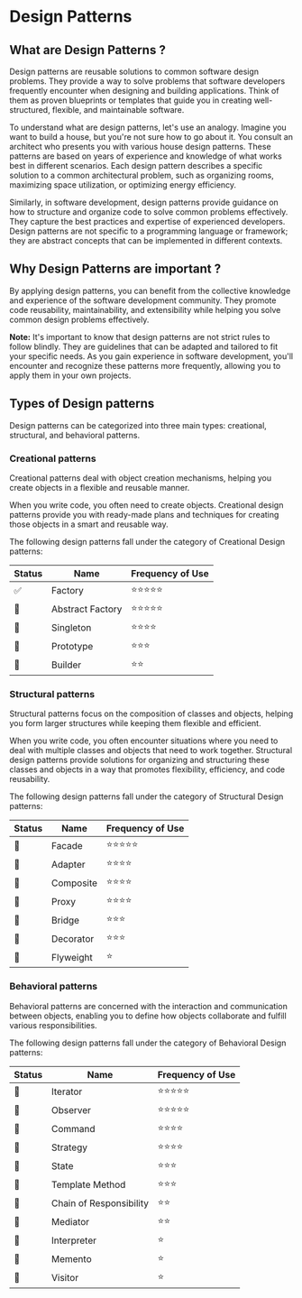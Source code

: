 # Design Patterns

## What are Design Patterns ?
Design patterns are reusable solutions to common software design problems. They provide a way to solve problems that software developers frequently encounter when designing and building applications. Think of them as proven blueprints or templates that guide you in creating well-structured, flexible, and maintainable software.

To understand what are design patterns, let's use an analogy. Imagine you want to build a house, but you're not sure how to go about it. You consult an architect who presents you with various house design patterns. These patterns are based on years of experience and knowledge of what works best in different scenarios. Each design pattern describes a specific solution to a common architectural problem, such as organizing rooms, maximizing space utilization, or optimizing energy efficiency.

Similarly, in software development, design patterns provide guidance on how to structure and organize code to solve common problems effectively. They capture the best practices and expertise of experienced developers. Design patterns are not specific to a programming language or framework; they are abstract concepts that can be implemented in different contexts.

## Why Design Patterns are important ?
By applying design patterns, you can benefit from the collective knowledge and experience of the software development community. They promote code reusability, maintainability, and extensibility while helping you solve common design problems effectively.

**Note:** It's important to know that design patterns are not strict rules to follow blindly. They are guidelines that can be adapted and tailored to fit your specific needs. As you gain experience in software development, you'll encounter and recognize these patterns more frequently, allowing you to apply them in your own projects.


## Types of Design patterns
Design patterns can be categorized into three main types: creational, structural, and behavioral patterns.

### Creational patterns
Creational patterns deal with object creation mechanisms, helping you create objects in a flexible and reusable manner. 

When you write code, you often need to create objects. Creational design patterns provide you with ready-made plans and techniques for creating those objects in a smart and reusable way.

The following design patterns fall under the category of Creational Design patterns:

| Status | Name             | Frequency of Use |
|--------|------------------|------------------|
| ✅      | Factory          | ⭐⭐⭐⭐⭐            |
| 🚧     | Abstract Factory | ⭐⭐⭐⭐⭐            |
| 🚧     | Singleton        | ⭐⭐⭐⭐             |
| 🚧     | Prototype        | ⭐⭐⭐              |
| 🚧     | Builder          | ⭐⭐               |

### Structural patterns
Structural patterns focus on the composition of classes and objects, helping you form larger structures while keeping them flexible and efficient.

When you write code, you often encounter situations where you need to deal with multiple classes and objects that need to work together. Structural design patterns provide solutions for organizing and structuring these classes and objects in a way that promotes flexibility, efficiency, and code reusability.

The following design patterns fall under the category of Structural Design patterns:

| Status | Name      | Frequency of Use |
|--------|-----------|------------------|
| 🚧     | Facade    | ⭐⭐⭐⭐⭐            |
| 🚧     | Adapter   | ⭐⭐⭐⭐             |
| 🚧     | Composite | ⭐⭐⭐⭐             |
| 🚧     | Proxy     | ⭐⭐⭐⭐             |
| 🚧     | Bridge    | ⭐⭐⭐              |
| 🚧     | Decorator | ⭐⭐⭐              |
| 🚧     | Flyweight | ⭐                |


### Behavioral patterns
Behavioral patterns are concerned with the interaction and communication between objects, enabling you to define how objects collaborate and fulfill various responsibilities.

The following design patterns fall under the category of Behavioral Design patterns:

| Status | Name                    | Frequency of Use |
|--------|-------------------------|------------------|
| 🚧     | Iterator                | ⭐⭐⭐⭐⭐            |
| 🚧     | Observer                | ⭐⭐⭐⭐⭐            |
| 🚧     | Command                 | ⭐⭐⭐⭐             |
| 🚧     | Strategy                | ⭐⭐⭐⭐             |
| 🚧     | State                   | ⭐⭐⭐              |
| 🚧     | Template Method         | ⭐⭐⭐              |
| 🚧     | Chain of Responsibility | ⭐⭐               |
| 🚧     | Mediator                | ⭐⭐               |
| 🚧     | Interpreter             | ⭐                |
| 🚧     | Memento                 | ⭐                |
| 🚧     | Visitor                 | ⭐                |

